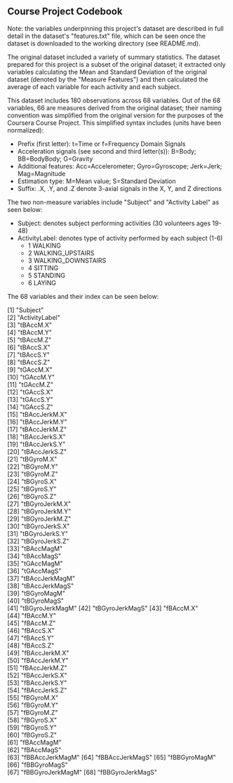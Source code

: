 ## Course Project Codebook

Note: the variables underpinning this project's dataset are described in full detail in the dataset's "features.txt" file, which can be seen once the dataset is downloaded to the working directory (see README.md).

The original dataset included a variety of summary statistics. The dataset prepared for this project is a subset of the original dataset; it extracted only variables calculating the Mean and Standard Deviation of the original dataset (denoted by the "Measure Features") and then calculated the average of each variable for each activity and each subject.

This dataset includes 180 observations across 68 variables. Out of the 68 variables, 66 are measures derived from the original dataset; their naming convention was simplified from the original version for the purposes of the Coursera Course Project. This simplified syntax includes (units have been normalized):

* Prefix (first letter): t=Time or f=Frequency Domain Signals
* Acceleration signals (see second and third letter(s)): B=Body; BB=BodyBody; G=Gravity
* Additional features: Acc=Accelerometer; Gyro=Gyroscope; Jerk=Jerk; Mag=Magnitude
* Estimation type: M=Mean value; S=Standard Deviation
* Suffix: .X, .Y, and .Z denote 3-axial signals in the X, Y, and Z directions

The two non-measure variables include "Subject" and "Activity Label" as seen below:
* Subject: denotes subject performing activities (30 volunteers ages 19-48)
* ActivityLabel: denotes type of activity performed by each subject  (1-6)
  - 1 WALKING
  - 2 WALKING_UPSTAIRS
  - 3 WALKING_DOWNSTAIRS
  - 4 SITTING
  - 5 STANDING
  - 6 LAYING

The 68 variables and their index can be seen below:

 [1] "Subject"        
 [2] "ActivityLabel"  
 [3] "tBAccM.X"       
 [4] "tBAccM.Y"       
 [5] "tBAccM.Z"       
 [6] "tBAccS.X"       
 [7] "tBAccS.Y"       
 [8] "tBAccS.Z"       
 [9] "tGAccM.X"       
[10] "tGAccM.Y"       
[11] "tGAccM.Z"       
[12] "tGAccS.X"       
[13] "tGAccS.Y"       
[14] "tGAccS.Z"       
[15] "tBAccJerkM.X"   
[16] "tBAccJerkM.Y"   
[17] "tBAccJerkM.Z"   
[18] "tBAccJerkS.X"   
[19] "tBAccJerkS.Y"   
[20] "tBAccJerkS.Z"   
[21] "tBGyroM.X"      
[22] "tBGyroM.Y"      
[23] "tBGyroM.Z"      
[24] "tBGyroS.X"      
[25] "tBGyroS.Y"      
[26] "tBGyroS.Z"      
[27] "tBGyroJerkM.X"  
[28] "tBGyroJerkM.Y"  
[29] "tBGyroJerkM.Z"  
[30] "tBGyroJerkS.X"  
[31] "tBGyroJerkS.Y"  
[32] "tBGyroJerkS.Z"  
[33] "tBAccMagM"      
[34] "tBAccMagS"      
[35] "tGAccMagM"      
[36] "tGAccMagS"      
[37] "tBAccJerkMagM"  
[38] "tBAccJerkMagS"  
[39] "tBGyroMagM"     
[40] "tBGyroMagS"     
[41] "tBGyroJerkMagM" 
[42] "tBGyroJerkMagS" 
[43] "fBAccM.X"       
[44] "fBAccM.Y"       
[45] "fBAccM.Z"       
[46] "fBAccS.X"       
[47] "fBAccS.Y"       
[48] "fBAccS.Z"       
[49] "fBAccJerkM.X"   
[50] "fBAccJerkM.Y"   
[51] "fBAccJerkM.Z"   
[52] "fBAccJerkS.X"   
[53] "fBAccJerkS.Y"   
[54] "fBAccJerkS.Z"   
[55] "fBGyroM.X"      
[56] "fBGyroM.Y"      
[57] "fBGyroM.Z"      
[58] "fBGyroS.X"      
[59] "fBGyroS.Y"      
[60] "fBGyroS.Z"      
[61] "fBAccMagM"      
[62] "fBAccMagS"      
[63] "fBBAccJerkMagM" 
[64] "fBBAccJerkMagS" 
[65] "fBBGyroMagM"    
[66] "fBBGyroMagS"    
[67] "fBBGyroJerkMagM"
[68] "fBBGyroJerkMagS"
